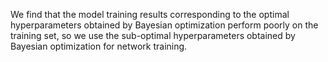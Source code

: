 We find that the model training results corresponding to the optimal hyperparameters obtained by Bayesian optimization perform poorly 
on the training set, so we use the sub-optimal hyperparameters obtained by Bayesian optimization for network training. 
